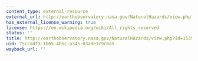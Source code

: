 ```yaml
---
content_type: external-resource
external_url: http://earthobservatory.nasa.gov/NaturalHazards/view.php?id=15399
has_external_license_warning: true
license: https://en.wikipedia.org/wiki/All_rights_reserved
status: ''
title: http://earthobservatory.nasa.gov/NaturalHazards/view.php?id=15399
uid: 75ccadf3-1b65-4b5c-a345-83a9e1c9c8a5
wayback_url: ''
---
```

